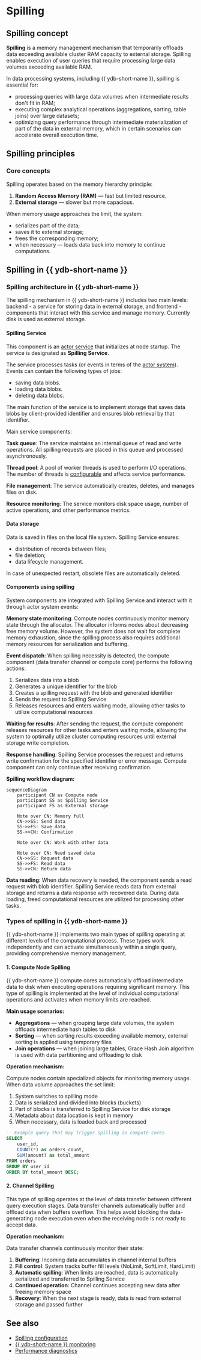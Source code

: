 # Spilling

## Spilling concept

**Spilling** is a memory management mechanism that temporarily offloads data exceeding available cluster RAM capacity to external storage. Spilling enables execution of user queries that require processing large data volumes exceeding available RAM.

In data processing systems, including {{ ydb-short-name }}, spilling is essential for:

- processing queries with large data volumes when intermediate results don't fit in RAM;
- executing complex analytical operations (aggregations, sorting, table joins) over large datasets;
- optimizing query performance through intermediate materialization of part of the data in external memory, which in certain scenarios can accelerate overall execution time.

## Spilling principles

### Core concepts

Spilling operates based on the memory hierarchy principle:

1. **Random Access Memory (RAM)** — fast but limited resource.
2. **External storage** — slower but more capacious.

When memory usage approaches the limit, the system:

- serializes part of the data;
- saves it to external storage;
- frees the corresponding memory;
- when necessary — loads data back into memory to continue computations.


## Spilling in {{ ydb-short-name }}

### Spilling architecture in {{ ydb-short-name }}

The spilling mechanism in {{ ydb-short-name }} includes two main levels: backend - a service for storing data in external storage, and frontend - components that interact with this service and manage memory. Currently disk is used as external storage.

#### Spilling Service

This component is an [actor service](glossary.md#actor-service) that initializes at node startup. The service is designated as **Spilling Service**.

The service processes tasks (or events in terms of the [actor system](glossary.md#actor-system)). Events can contain the following types of jobs:

* saving data blobs.
* loading data blobs.
* deleting data blobs.

The main function of the service is to implement storage that saves data blobs by client-provided identifier and ensures blob retrieval by that identifier.

Main service components:

**Task queue**: The service maintains an internal queue of read and write operations. All spilling requests are placed in this queue and processed asynchronously.

**Thread pool**: A pool of worker threads is used to perform I/O operations. The number of threads is [configurable](../devops/configuration-management/configuration-v2/spilling-config.md#workerscount) and affects service performance.

**File management**: The service automatically creates, deletes, and manages files on disk.

**Resource monitoring**: The service monitors disk space usage, number of active operations, and other performance metrics.

#### Data storage

Data is saved in files on the local file system. Spilling Service ensures:

* distribution of records between files;
* file deletion;
* data lifecycle management.

In case of unexpected restart, obsolete files are automatically deleted.

#### Components using spilling

System components are integrated with Spilling Service and interact with it through actor system events:

**Memory state monitoring**: Compute nodes continuously monitor memory state through the allocator. The allocator informs nodes about decreasing free memory volume. However, the system does not wait for complete memory exhaustion, since the spilling process also requires additional memory resources for serialization and buffering.

**Event dispatch**: When spilling necessity is detected, the compute component (data transfer channel or compute core) performs the following actions:

1. Serializes data into a blob
2. Generates a unique identifier for the blob
3. Creates a spilling request with the blob and generated identifier
4. Sends the request to Spilling Service
5. Releases resources and enters waiting mode, allowing other tasks to utilize computational resources

**Waiting for results**: After sending the request, the compute component releases resources for other tasks and enters waiting mode, allowing the system to optimally utilize cluster computing resources until external storage write completion.

**Response handling**: Spilling Service processes the request and returns write confirmation for the specified identifier or error message. Compute component can only continue after receiving confirmation.

**Spilling workflow diagram:**

```mermaid
sequenceDiagram
    participant CN as Compute node
    participant SS as Spilling Service
    participant FS as External storage

    Note over CN: Memory full
    CN->>SS: Send data
    SS->>FS: Save data
    SS->>CN: Confirmation
    
    Note over CN: Work with other data
    
    Note over CN: Need saved data
    CN->>SS: Request data
    SS->>FS: Read data
    SS->>CN: Return data
```

**Data reading**: When data recovery is needed, the component sends a read request with blob identifier. Spilling Service reads data from external storage and returns a data response with recovered data. During data loading, freed computational resources are utilized for processing other tasks.

### Types of spilling in {{ ydb-short-name }}

{{ ydb-short-name }} implements two main types of spilling operating at different levels of the computational process. These types work independently and can activate simultaneously within a single query, providing comprehensive memory management.

#### 1. Compute Node Spilling

{{ ydb-short-name }} compute cores automatically offload intermediate data to disk when executing operations requiring significant memory. This type of spilling is implemented at the level of individual computational operations and activates when memory limits are reached.

**Main usage scenarios:**

* **Aggregations** — when grouping large data volumes, the system offloads intermediate hash tables to disk
* **Sorting** — when sorting results exceeding available memory, external sorting is applied using temporary files
* **Join operations** — when joining large tables, Grace Hash Join algorithm is used with data partitioning and offloading to disk

**Operation mechanism:**

Compute nodes contain specialized objects for monitoring memory usage. When data volume approaches the set limit:

1. System switches to spilling mode
2. Data is serialized and divided into blocks (buckets)
3. Part of blocks is transferred to Spilling Service for disk storage
4. Metadata about data location is kept in memory
5. When necessary, data is loaded back and processed

```sql
-- Example query that may trigger spilling in compute cores
SELECT
    user_id,
    COUNT(*) as orders_count,
    SUM(amount) as total_amount
FROM orders
GROUP BY user_id
ORDER BY total_amount DESC;
```

#### 2. Channel Spilling

This type of spilling operates at the level of data transfer between different query execution stages. Data transfer channels automatically buffer and offload data when buffers overflow. This helps avoid blocking the data-generating node execution even when the receiving node is not ready to accept data.

**Operation mechanism:**

Data transfer channels continuously monitor their state:

1. **Buffering**: Incoming data accumulates in channel internal buffers
2. **Fill control**: System tracks buffer fill levels (NoLimit, SoftLimit, HardLimit)
3. **Automatic spilling**: When limits are reached, data is automatically serialized and transferred to Spilling Service
4. **Continued operation**: Channel continues accepting new data after freeing memory space
5. **Recovery**: When the next stage is ready, data is read from external storage and passed further

## See also

- [Spilling configuration](../devops/configuration-management/configuration-v2/spilling-config.md)
- [{{ ydb-short-name }} monitoring](../devops/observability/monitoring.md)
- [Performance diagnostics](../troubleshooting/performance/index.md) 